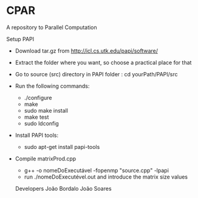# CPAR

A repository to Parallel Computation

Setup PAPI
- Download tar.gz from http://icl.cs.utk.edu/papi/software/
- Extract the folder where you want, so choose a practical place for that
- Go to source (src) directory in PAPI folder : cd yourPath/PAPI/src
- Run the following commands:
  - ./configure
  - make
  - sudo make install
  - make test
  - sudo ldconfig

- Install PAPI tools:
  - sudo apt-get install papi-tools

- Compile matrixProd.cpp
  - g++ -o nomeDoExecutável -fopenmp "source.cpp" -lpapi 
  - run ./nomeDoExecutével.out and introduce the matrix size values

  Developers
  João Bordalo
  João Soares
